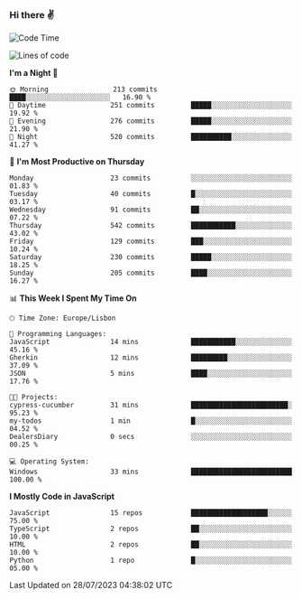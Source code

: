 ### Hi there :v:

<!--
**eusebioaddsilva/eusebioaddsilva** is a ✨ _special_ ✨ repository because its `README.md` (this file) appears on your GitHub profile.

<!--START_SECTION:waka-->
![Code Time](http://img.shields.io/badge/Code%20Time-47%20hrs%2029%20mins-blue)

![Lines of code](https://img.shields.io/badge/From%20Hello%20World%20I%27ve%20Written-3.2%20million%20lines%20of%20code-blue)

**I'm a Night 🦉** 

```text
🌞 Morning                213 commits         ████░░░░░░░░░░░░░░░░░░░░░   16.90 % 
🌆 Daytime                251 commits         █████░░░░░░░░░░░░░░░░░░░░   19.92 % 
🌃 Evening                276 commits         █████░░░░░░░░░░░░░░░░░░░░   21.90 % 
🌙 Night                  520 commits         ██████████░░░░░░░░░░░░░░░   41.27 % 
```
📅 **I'm Most Productive on Thursday** 

```text
Monday                   23 commits          ░░░░░░░░░░░░░░░░░░░░░░░░░   01.83 % 
Tuesday                  40 commits          █░░░░░░░░░░░░░░░░░░░░░░░░   03.17 % 
Wednesday                91 commits          ██░░░░░░░░░░░░░░░░░░░░░░░   07.22 % 
Thursday                 542 commits         ███████████░░░░░░░░░░░░░░   43.02 % 
Friday                   129 commits         ███░░░░░░░░░░░░░░░░░░░░░░   10.24 % 
Saturday                 230 commits         █████░░░░░░░░░░░░░░░░░░░░   18.25 % 
Sunday                   205 commits         ████░░░░░░░░░░░░░░░░░░░░░   16.27 % 
```


📊 **This Week I Spent My Time On** 

```text
🕑︎ Time Zone: Europe/Lisbon

💬 Programming Languages: 
JavaScript               14 mins             ███████████░░░░░░░░░░░░░░   45.16 % 
Gherkin                  12 mins             █████████░░░░░░░░░░░░░░░░   37.09 % 
JSON                     5 mins              ████░░░░░░░░░░░░░░░░░░░░░   17.76 % 

🐱‍💻 Projects: 
cypress-cucumber         31 mins             ████████████████████████░   95.23 % 
my-todos                 1 min               █░░░░░░░░░░░░░░░░░░░░░░░░   04.52 % 
DealersDiary             0 secs              ░░░░░░░░░░░░░░░░░░░░░░░░░   00.25 % 

💻 Operating System: 
Windows                  33 mins             █████████████████████████   100.00 % 
```

**I Mostly Code in JavaScript** 

```text
JavaScript               15 repos            ███████████████████░░░░░░   75.00 % 
TypeScript               2 repos             ██░░░░░░░░░░░░░░░░░░░░░░░   10.00 % 
HTML                     2 repos             ██░░░░░░░░░░░░░░░░░░░░░░░   10.00 % 
Python                   1 repo              █░░░░░░░░░░░░░░░░░░░░░░░░   05.00 % 
```




 Last Updated on 28/07/2023 04:38:02 UTC
<!--END_SECTION:waka-->
